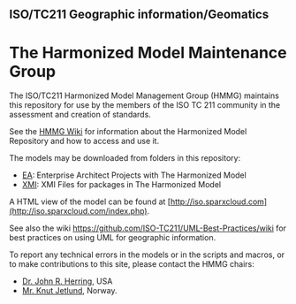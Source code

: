 ## ISO/TC211 Geographic information/Geomatics 
# The Harmonized Model Maintenance Group

The ISO/TC211 Harmonized Model Management Group (HMMG) maintains this repository for use by the members of the ISO TC 211 community in the assessment and creation of standards. 

See the [HMMG Wiki](https://github.com/ISO-TC211/HMMG/wiki) for information about the Harmonized Model Repository and how to access and use it. 

The models may be downloaded from folders in this repository:
* [EA](https://github.com/ISO-TC211/HMMG/tree/master/EA): Enterprise Architect Projects with The Harmonized Model
* [XMI](https://github.com/ISO-TC211/HMMG/tree/master/XMI): XMI Files for packages in The Harmonized Model

A HTML view of the model can be found at [http://iso.sparxcloud.com](http://iso.sparxcloud.com/index.php).

See also the wiki https://github.com/ISO-TC211/UML-Best-Practices/wiki for best practices on using UML for geographic information. 

To report any technical errors in the models or in the scripts and macros, or to make contributions to this site, please contact the HMMG chairs:
* [Dr. John R. Herring](mailto:John.Herring@oracle.com), USA
* [Mr. Knut Jetlund](mailto:knut.jetlund@vegvesen.no), Norway.

